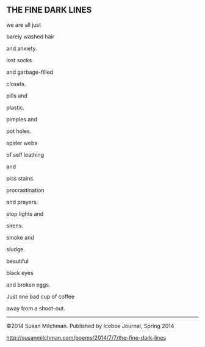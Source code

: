 THE FINE DARK LINES
----------

we are all just

barely washed hair

and anxiety.

lost socks

and garbage-filled

closets.

pills and

plastic.

pimples and

pot holes.

spider webs

of self loathing

and

piss stains.

procrastination

and prayers.

stop lights and

sirens.

smoke and

sludge.

beautiful

black eyes

and broken eggs.

Just one bad cup of coffee

away from a shoot-out.

____________________________________________________________________

©2014 Susan Milchman. Published by Icebox Journal, Spring 2014

http://susanmilchman.com/poems/2014/7/7/the-fine-dark-lines
